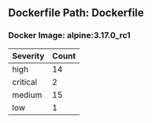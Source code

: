 ## Dockerfile Path: Dockerfile

### Docker Image: alpine:3.17.0_rc1
| Severity | Count |
|----------|-------|
| high | 14 |
| critical | 2 |
| medium | 15 |
| low | 1 |